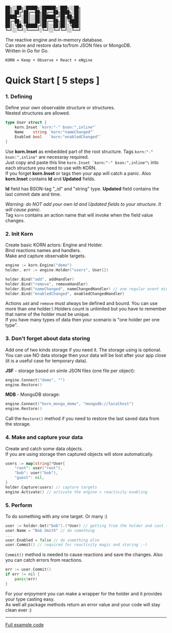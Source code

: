 ```
██╗░░██╗░█████╗░██████╗░███╗░░██╗
██║░██╔╝██╔══██╗██╔══██╗████╗░██║
█████═╝░██║░░██║██████╔╝██╔██╗██║
██╔═██╗░██║░░██║██╔══██╗██║╚████║
██║░╚██╗╚█████╔╝██║░░██║██║░╚███║
╚═╝░░╚═╝░╚════╝░╚═╝░░╚═╝╚═╝░░╚══╝
```

The reactive engine and in-memory database.\
Can store and restore data to/from JSON files or MongoDB.\
Written in Go for Go.
```
KORN = Keep + Observe + React + eNgine
```
# Quick Start [ 5 steps ]

### 1. Defining
Define your own observable structure or structures.\
Nested structures are allowed.
```go
type User struct {
    korn.Inset `korn:"-" bson:",inline"` 
    Name    string `korn:"nameChanged"`
    Enabled bool   `korn:"enabledChanged"`
}
```
Use **korn.Inset** as embedded part of the root structure. Tags `korn:"-" bson:",inline"` are necessray required.\
Just copy and paste this line ``korn.Inset `korn:"-" bson:",inline"\`` into each structure you need to use with KORN.\
If you forget **korn.Inset** or tags then your app will catch a panic.
Also **korn.Inset** contains **Id** and **Updated** fields.

**Id** field has BSON-tag "_id" and "string" type.
**Updated** field contains the last commit date and time.

*Warning: do NOT add your own Id and Updated fields to your structure. It will cause panic.*\
Tag `korn` contains an action name that will invoke when the field value changes.

### 2. Init Korn
Create basic KORN actors: Engine and Holder.\
Bind reactions names and handlers.\
Make and capture observable targets.

```go
engine := korn.Engine("demo")
holder, err := engine.Holder("users", User{})

holder.Bind("add", addHandler) 
holder.Bind("remove", removeHandler) 
holder.Bind("nameChanged", nameChangedHandler) // one regular event minimum requried
holder.Bind("enabledChanged", enabledChangedHandler)
```
Actions `add` and `remove` must always be defined and bound.
You can use more than one holder.\ 
Holders count is unlimited but you have to remember that name of the holder must be unique.\
If you have many types of data then your scenario is "one holder per one type".

### 3. Don't forget about data storing
Add one of two kinds storage if you need it. The storage using is optional.\
You can use NO data storage then your data will be lost after your app close (it is a useful case for temporary data).

**JSF** - storage based on simle JSON files (one file per object):
```go
engine.Connect("demo", "") 
engine.Restore() 
```
**MDB** - MongoDB storage:
```go
engine.Connect("korn_mongo_demo", "mongodb://localhost") 
engine.Restore() 
```
Call the `Restore()` method if you need to restore the last saved data from the storage.

### 4. Make and capture your data
Create and catch some data objects.\
If you are using storage then captured objects will store automatically.
```go
users := map[string]*User{
    "root": user("root"), 
    "bob": user("bob"), 
    "guest": nil,
}
holder.Capture(users) // capture targets 
engine.Activate() // activate the engine > reactivity enabling
```

### 5. Perform
To do something with any one target. Or many :)

```go
user := holder.Get("bob").(*User) // getting from the holder and cast to origin type pointer
user.Name = "Bob Smith" // do something
...
user.Enabled = false // do something else
user.Commit() // required for reactivity magic and storing :-)
```
`Commit()` method is needed to cause reactions and save the changes.
Also you can catch errors from reactions.
```go
err := user.Commit() 
if err != nil {
    panic(err)
}
```
For your enjoyment you can make a wrapper for the holder and it provides your type casting easy. \
As well all package methods return an error value and your code will stay clean ever :)

***

[Full example code](https://github.com/en-v/korn/blob/main/examples/example.go)

